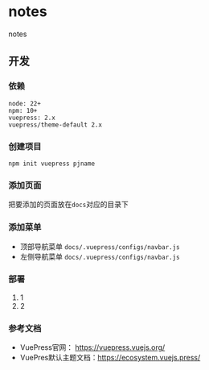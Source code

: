 # notes

notes

## 开发

### 依赖

``` text
node: 22+
npm: 10+
vuepress: 2.x
vuepress/theme-default 2.x
```

### 创建项目

```shell
npm init vuepress pjname
```

### 添加页面

把要添加的页面放在`docs`对应的目录下

### 添加菜单

- 顶部导航菜单 `docs/.vuepress/configs/navbar.js`  
- 左侧导航菜单 `docs/.vuepress/configs/navbar.js`

### 部署

1. 1
2. 2

### 参考文档

- VuePress官网： <https://vuepress.vuejs.org/>
- VuePres默认主题文档：<https://ecosystem.vuejs.press/>


